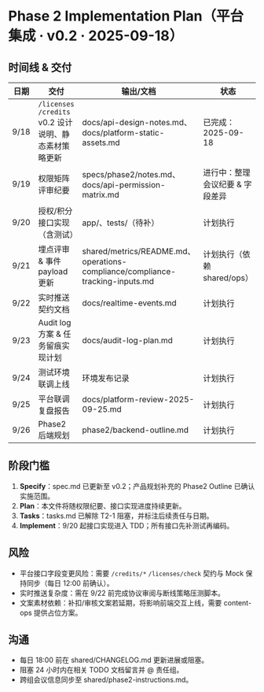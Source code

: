 ﻿# Phase 2 Implementation Plan（平台集成 · v0.2 · 2025-09-18）

## 时间线 & 交付
| 日期 | 交付 | 输出/文档 | 状态 |
| ---- | ---- | -------- | ---- |
| 9/18 | `/licenses` `/credits` v0.2 设计说明、静态素材策略更新 | docs/api-design-notes.md、docs/platform-static-assets.md | 已完成：2025-09-18 |
| 9/19 | 权限矩阵评审纪要 | specs/phase2/notes.md、docs/api-permission-matrix.md | 进行中：整理会议纪要 & 字段差异 |
| 9/20 | 授权/积分接口实现（含测试） | app/、tests/（待补） | 计划执行 |
| 9/21 | 埋点评审 & 事件 payload 更新 | shared/metrics/README.md、operations-compliance/compliance-tracking-inputs.md | 计划执行（依赖 shared/ops） |
| 9/22 | 实时推送契约文档 | docs/realtime-events.md | 计划执行 |
| 9/23 | Audit log 方案 & 任务留痕实现计划 | docs/audit-log-plan.md | 计划执行 |
| 9/24 | 测试环境联调上线 | 环境发布记录 | 计划执行 |
| 9/25 | 平台联调复盘报告 | docs/platform-review-2025-09-25.md | 计划执行 |
| 9/26 | Phase2 后端规划 | phase2/backend-outline.md | 计划执行 |

## 阶段门槛
1. **Specify**：spec.md 已更新至 v0.2；产品规划补充的 Phase2 Outline 已确认实施范围。
2. **Plan**：本文件将随权限纪要、接口实现进度持续更新。
3. **Tasks**：tasks.md 已解除 T2-1 阻塞，并标注后续责任与日期。
4. **Implement**：9/20 起接口实现进入 TDD；所有接口先补测试再编码。

## 风险
- 平台接口字段变更风险：需要 `/credits/*` `/licenses/check` 契约与 Mock 保持同步（每日 12:00 前确认）。
- 实时推送复杂度：需在 9/22 前完成协议审阅与断线策略压测脚本。
- 文案素材依赖：补扣/审核文案若延期，将影响前端交互上线，需要 content-ops 提供占位方案。

## 沟通
- 每日 18:00 前在 shared/CHANGELOG.md 更新进展或阻塞。
- 阻塞 24 小时内在相关 TODO 文档留言并 @ 责任组。
- 跨组会议信息同步至 shared/phase2-instructions.md。

